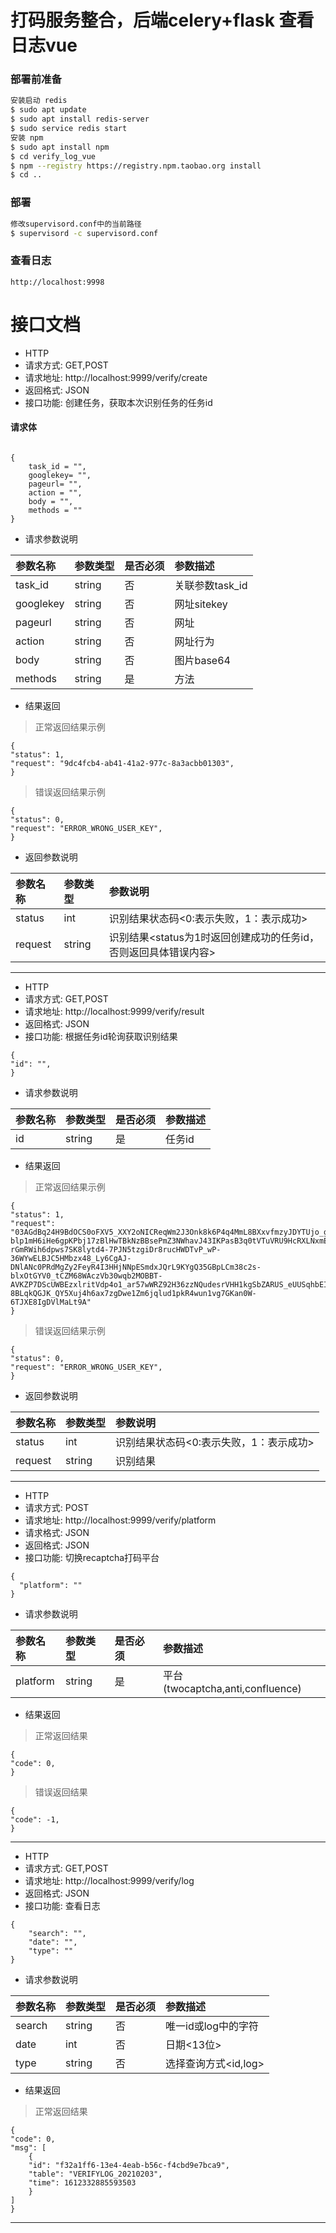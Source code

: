 # 打码服务整合，后端celery+flask 查看日志vue


### 部署前准备
```sh
安装启动 redis
$ sudo apt update
$ sudo apt install redis-server
$ sudo service redis start
安装 npm
$ sudo apt install npm
$ cd verify_log_vue
$ npm --registry https://registry.npm.taobao.org install
$ cd ..
```

### 部署
```sh
修改supervisord.conf中的当前路径
$ supervisord -c supervisord.conf
```

### 查看日志

```
http://localhost:9998
```

# 接口文档

* HTTP
* 请求方式: GET,POST
* 请求地址: http://localhost:9999/verify/create
* 返回格式: JSON
* 接口功能: 创建任务，获取本次识别任务的任务id

#### 请求体
```

{
    task_id = "",
    googlekey= "",
    pageurl= "",
    action = "",
    body = "",
    methods = ""
}

```

* 请求参数说明

| 参数名称 | 参数类型 | 是否必须 | 参数描述 |
| :------- | :------- | :------- | :------- |
| task_id  | string   | 否       | 关联参数task_id |
| googlekey| string   | 否       | 网址sitekey|
| pageurl  | string   | 否       | 网址|
| action   | string   | 否       | 网址行为|
| body     | string   | 否       | 图片base64 |
| methods  | string   | 是       | 方法|



* 结果返回

>正常返回结果示例
```
{
"status": 1, 
"request": "9dc4fcb4-ab41-41a2-977c-8a3acbb01303",  
}
```

>错误返回结果示例
```
{
"status": 0, 
"request": "ERROR_WRONG_USER_KEY",  
}
```

* 返回参数说明

| 参数名称 | 参数类型 | 参数说明 |
| :------- | :------- | :------- |
| status | int | 识别结果状态码<0:表示失败，1：表示成功> |
| request | string | 识别结果<status为1时返回创建成功的任务id，否则返回具体错误内容> |

------------------------------------------------------------------

* HTTP
* 请求方式: GET,POST
* 请求地址: http://localhost:9999/verify/result
* 返回格式: JSON
* 接口功能: 根据任务id轮询获取识别结果


```
{
"id": "",
}
```

* 请求参数说明

| 参数名称 | 参数类型 | 是否必须 | 参数描述 |
| :------- | :------- | :------- | :------- |
| id   | string   | 是       | 任务id|

* 结果返回
>正常返回结果示例
```
{
"status": 1, 
"request": "03AGdBq24H9BdOCS0oFXV5_XXY2oNICReqWm2J3Onk8k6P4q4MmL8BXxvfmzyJDYTUjo_g8uhPJqH9Vm9ujZjIVonbv_zaHakebLz-blp1mH6iHe6gpKPbj17zBlHwTBkNzBBsePmZ3NWhavJ43IKPasB3q0tVTuVRU9HcRXLNxmEFn6uhdMzrR5_jDEV4z4vYCDzmBbunpaeK9X229KAtkI4g9AjsBPDk5pIPCZ-rGmRWih6dpws7SK8lytd4-7PJN5tzgiDr8rucHWDTvP_wP-36WYwELBJC5HMbzx48_Ly6CgAJ-DNlANc0PRdMgZy2FeyR4I3HHjNNpESmdxJQrL9KYgQ35GBpLCm38c2s-blxOtGYV0_tCZM68WAczVb30wqb2MOBBT-AVKZP7DScUWBEzxlritVdp4o1_ar57wWRZ92H36zzNQudesrVHH1kgSbZARUS_eUUSqhbEIqduCFKU-8BLqkQGJK_QY5Xuj4h6ax7zgDwe1Zm6jqlud1pkR4wun1vg7GKan0W-6TJXE8IgDVlMaLt9A" 
}
```

>错误返回结果示例
```
{
"status": 0, 
"request": "ERROR_WRONG_USER_KEY",  
}
```
* 返回参数说明

| 参数名称 | 参数类型 | 参数说明 |
| :------- | :------- | :------- |
| status | int | 识别结果状态码<0:表示失败，1：表示成功> |
| request | string | 识别结果 |

------------------------------------------------------------------

* HTTP
* 请求方式: POST
* 请求地址: http://localhost:9999/verify/platform
* 请求格式: JSON
* 返回格式: JSON
* 接口功能: 切换recaptcha打码平台

```
{
  "platform": ""
}
```
* 请求参数说明

| 参数名称 | 参数类型 | 是否必须 | 参数描述 |
| :------- | :------- | :------- | :------- |
| platform   | string   | 是       | 平台(twocaptcha,anti,confluence)|

* 结果返回
>正常返回结果
```
{
"code": 0, 
}
```
>错误返回结果
```
{
"code": -1, 
}
```
------------------------------------------------------------------

* HTTP
* 请求方式: GET,POST
* 请求地址: http://localhost:9999/verify/log
* 返回格式: JSON
* 接口功能: 查看日志

```
{
    "search": "",
    "date": "",
    "type": ""
}
```
* 请求参数说明

| 参数名称 | 参数类型 | 是否必须 | 参数描述 |
| :------- | :------- | :------- | :------- |
| search   | string   | 否       | 唯一id或log中的字符 |
| date   | int   | 否       | 日期<13位>|
| type   | string   | 否     | 选择查询方式<id,log>|

* 结果返回
>正常返回结果
```
{
"code": 0,
"msg": [
    {
    "id": "f32a1ff6-13e4-4eab-b56c-f4cbd9e7bca9",
    "table": "VERIFYLOG_20210203",
    "time": 1612332885593503
    }
]
}
```
------------------------------------------------------------------